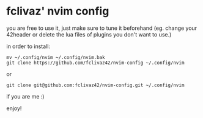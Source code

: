 # fclivaz' nvim config

you are free to use it, just make sure to tune it beforehand (eg. change your 42header or delete the lua files of plugins you don't want to use.)

in order to install:

```shell
mv ~/.config/nvim ~/.config/nvim.bak
git clone https://github.com/fclivaz42/nvim-config ~/.config/nvim
```
or 
```shell
git clone git@github.com:fclivaz42/nvim-config.git ~/.config/nvim
```
if you are me :)

enjoy!

